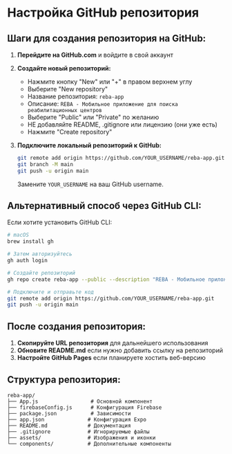 # Настройка GitHub репозитория

## Шаги для создания репозитория на GitHub:

1. **Перейдите на GitHub.com** и войдите в свой аккаунт

2. **Создайте новый репозиторий:**
   - Нажмите кнопку "New" или "+" в правом верхнем углу
   - Выберите "New repository"
   - Название репозитория: `reba-app`
   - Описание: `REBA - Мобильное приложение для поиска реабилитационных центров`
   - Выберите "Public" или "Private" по желанию
   - НЕ добавляйте README, .gitignore или лицензию (они уже есть)
   - Нажмите "Create repository"

3. **Подключите локальный репозиторий к GitHub:**
   ```bash
   git remote add origin https://github.com/YOUR_USERNAME/reba-app.git
   git branch -M main
   git push -u origin main
   ```

   Замените `YOUR_USERNAME` на ваш GitHub username.

## Альтернативный способ через GitHub CLI:

Если хотите установить GitHub CLI:
```bash
# macOS
brew install gh

# Затем авторизуйтесь
gh auth login

# Создайте репозиторий
gh repo create reba-app --public --description "REBA - Мобильное приложение для поиска реабилитационных центров"

# Подключите и отправьте код
git remote add origin https://github.com/YOUR_USERNAME/reba-app.git
git push -u origin main
```

## После создания репозитория:

1. **Скопируйте URL репозитория** для дальнейшего использования
2. **Обновите README.md** если нужно добавить ссылку на репозиторий
3. **Настройте GitHub Pages** если планируете хостить веб-версию

## Структура репозитория:

```
reba-app/
├── App.js                 # Основной компонент
├── firebaseConfig.js      # Конфигурация Firebase
├── package.json           # Зависимости
├── app.json              # Конфигурация Expo
├── README.md             # Документация
├── .gitignore            # Игнорируемые файлы
├── assets/               # Изображения и иконки
└── components/           # Дополнительные компоненты
```
